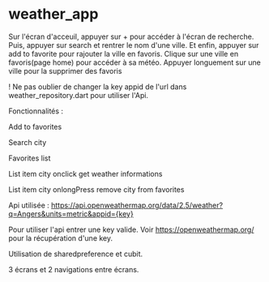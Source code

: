 # weather_app
Sur l'écran d'acceuil, appuyer sur + pour accéder à l'écran de recherche. Puis, appuyer sur search et rentrer le nom d'une ville. Et enfin, appuyer sur add to favorite pour rajouter la ville en favoris. 
Clique sur une ville en favoris(page home) pour accéder à sa météo. 
Appuyer longuement sur une ville pour la supprimer des favoris

! Ne pas oublier de changer la key appid de l'url dans weather_repository.dart pour utiliser l'Api.

Fonctionnalités :

Add to favorites

Search city

Favorites list

List item city onclick get weather informations

List item city onlongPress remove city from favorites

Api utilisée :
https://api.openweathermap.org/data/2.5/weather?q=Angers&units=metric&appid={key}

Pour utiliser l'api entrer une key valide. Voir https://openweathermap.org/ pour la récupération d'une key.

Utilisation de sharedpreference et cubit.

3 écrans et 2 navigations entre écrans.
